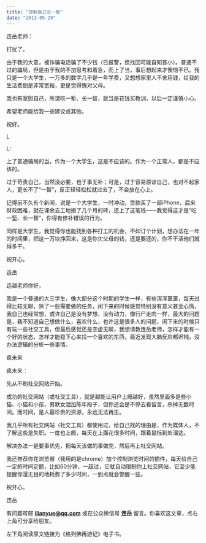 ```yaml
---
title: "控制自己长一智"
date: "2013-05-29"
---
```


连岳老师：

打扰了。

由于我的大意，被诈骗电话骗了不少钱（已报警，但找回可能自知甚小）。普通不过的骗局，但是由于我的不加思考和着急，而上了当，事后想起来才懊恼不已。我只是一个大学生，一万多的数字几乎是一年学费，又想想家里人不舍用钱，给我的生活费倒是非常宽裕，更是觉得愧对父母。

我也有宽慰自己，所谓吃一堑、长一智，就当是花钱买教训，以后一定谨慎小心。

希望老师能给我一些建议或其他。

祝好。

L

L:

上了普通骗局的当，作为一个大学生，这是不应该的。作为一个正常人，都是不应该的。

过于苛责自己，当然没必要，也于事无补；可是，过于容易原谅自己，也对不起家人，更长不了“一智”，反正轻轻松松就过去了，不会放在心上。

记得前不久有个新闻，说是一个大学生，一时冲动，贷款买了一部iPhone，后来财政困难，就在课余去工地搬了几个月的砖，还上了这笔钱——我觉得这才是“吃一堑、长一智”，你得有修补错误的行为。

同样是大学生，我觉得你也能找到各种打工的机会，不如订个计划，想办法在一年的时间里，把这一万块挣回来，这是你欠父母的钱，还是要还的，你不干活他们就得多干。

祝开心。

连岳

连越老师你好，

我是一个普通的大三学生，像大部分这个时期的学生一样，有些浑浑噩噩，每天过得比较无聊，除了一些需要做的任务，闲下来的时候感觉特别没有意义甚至心慌，我自己也经常想，或许自己是没有梦想，没有动力，像行尸走肉一样，最大的问题是，我不知道自己想做什么，喜欢什么，也许这是很多人的问题，闲下来的时候只有玩一些社交工具，但最后感觉还是空虚无聊，我想请教连岳老师，怎样才能有一个好的状态，怎样才能稳下心来找一个喜欢的东西，最近发现大脑反应都迟钝，没办法逻辑的分析一些事情。

疯未来

疯未来：

先从不刷社交网站开始。

成功的社交网站（或社交工具），就是越能让用户上瘾越好，虽然里面多是些小猫、小猫和小孩，男默女泪加陈年段子，但你还会是不停去看留言，杀掉无数时间。而时间，是人最珍贵的资源，永远无法再生。

我几乎所有社交网站（社交工具）都使用过，给自己找的理由是，作为媒体人，不了解这些是失职。一度也上瘾，每天在上面花很多时间，跟着鼠标到处溜达。

解决办法一是要事优先，把每天该做的事做完，然后再上社交网站。

我还推荐你在浏览器（我用的是chrome）加个控制浏览时间的插件，每天给自己一定的时间定额，比如60分钟，一超过，它就自动限制你上社交网站，它至少能提醒你漫无目的地耗费了多少时间，一到点就会警醒一些。

祝开心。

连岳

有问题可邮 **ilianyue@qq.com** 或在公众微信号 **连岳** 留言。你喜欢这文章，点右上角可分享给朋友。

左下角阅读原文链接为《格列佛再游记》电子书。

